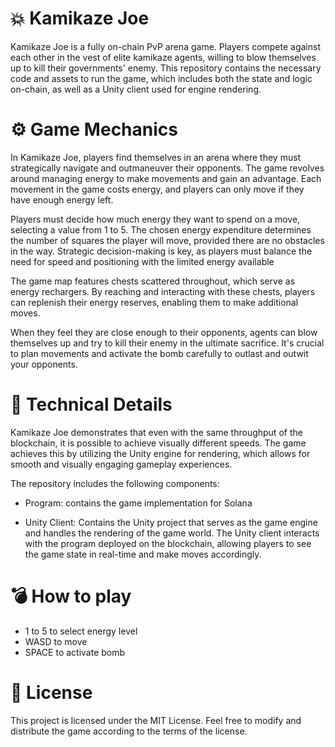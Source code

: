# 💥 Kamikaze Joe 
Kamikaze Joe is a fully on-chain PvP arena game. Players compete against each other in the vest of elite kamikaze agents, willing to blow themselves up to kill their governments' enemy.
This repository contains the necessary code and assets to run the game, which includes both the state and logic on-chain, as well as a Unity client used for engine rendering.

# :gear: Game Mechanics 
In Kamikaze Joe, players find themselves in an arena where they must strategically navigate and outmaneuver their opponents. The game revolves around managing energy to make movements and gain an advantage. Each movement in the game costs energy, and players can only move if they have enough energy left.

Players must decide how much energy they want to spend on a move, selecting a value from 1 to 5. The chosen energy expenditure determines the number of squares the player will move, provided there are no obstacles in the way. Strategic decision-making is key, as players must balance the need for speed and positioning with the limited energy available

The game map features chests scattered throughout, which serve as energy rechargers. By reaching and interacting with these chests, players can replenish their energy reserves, enabling them to make additional moves. 

When they feel they are close enough to their opponents, agents can blow themselves up and try to kill their enemy in the ultimate sacrifice. It's crucial to plan movements and activate the bomb carefully to outlast and outwit your opponents.

# :wrench: Technical Details 

Kamikaze Joe demonstrates that even with the same throughput of the blockchain, it is possible to achieve visually different speeds. The game achieves this by utilizing the Unity engine for rendering, which allows for smooth and visually engaging gameplay experiences.

The repository includes the following components:

- Program: contains the game implementation for Solana 

- Unity Client: Contains the Unity project that serves as the game engine and handles the rendering of the game world. The Unity client interacts with the program deployed on the blockchain, allowing players to see the game state in real-time and make moves accordingly.

# 💣 How to play

- 1 to 5 to select energy level
- WASD to move
- SPACE to activate bomb

# :page_with_curl: License 
This project is licensed under the MIT License. Feel free to modify and distribute the game according to the terms of the license.
